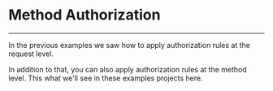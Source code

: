 # Method Authorization
---

In the previous examples we saw how to apply authorization rules at the request level.

In addition to that, you can also apply authorization rules at the method level. 
This what we'll see in these examples projects here.